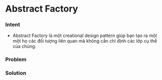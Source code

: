 # Abstract Factory

### Intent
- Abstract Factory là một creational design pattern giúp bạn tạo ra một một họ các đối tượng liên quan mà không cần chỉ định
các lớp cụ thể của chúng.
### Problem

### Solution
